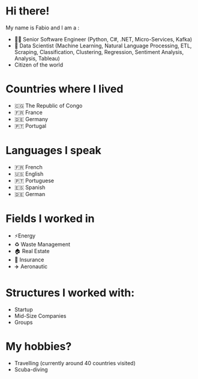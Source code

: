 # Hi there! 

My name is Fabio and I am a :
- 👨‍💻 Senior Software Engineer (Python, C#, .NET, Micro-Services, Kafka)
- 🧠 Data Scientist (Machine Learning, Natural Language Processing, ETL, Scraping, Classification, Clustering, Regression, Sentiment Analysis, Analysis, Tableau)
- Citizen of the world

# Countries where I lived

- 🇨🇬 The Republic of Congo
- 🇫🇷 France
- 🇩🇪 Germany 
- 🇵🇹 Portugal 

# Languages I speak

- 🇫🇷 French
- 🇺🇸 English
- 🇵🇹 Portuguese
- 🇪🇸 Spanish
- 🇩🇪 German

# Fields I worked in

- ⚡️Energy
- ♻️ Waste Management
- 🏠 Real Estate
- 💼 Insurance
- ✈️ Aeronautic

# Structures I worked with:

- Startup
- Mid-Size Companies
- Groups

# My hobbies?

- Travelling (currently around 40 countries visited)
- Scuba-diving

<!--
**fabio1623/fabio1623** is a ✨ _special_ ✨ repository because its `README.md` (this file) appears on your GitHub profile.

Here are some ideas to get you started:

- 🔭 I’m currently working on ...
- 🌱 I’m currently learning ...
- 👯 I’m looking to collaborate on ...
- 🤔 I’m looking for help with ...
- 💬 Ask me about ...
- 📫 How to reach me: ...
- 😄 Pronouns: ...
- ⚡ Fun fact: ...
-->
